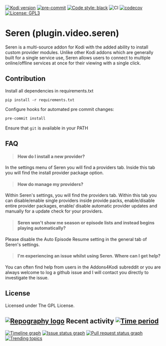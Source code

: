 [![Kodi version](https://img.shields.io/badge/kodi%20versions-19--20-blue)](https://kodi.tv/)
[![pre-commit](https://img.shields.io/badge/pre--commit-enabled-brightgreen?logo=pre-commit&logoColor=white)](https://github.com/pre-commit/pre-commit)
[![Code style: black](https://img.shields.io/badge/code%20style-black-000000.svg)](https://github.com/psf/black)
![CI](https://github.com/SerenKodi/SerenDevelopment/workflows/CI/badge.svg?branch=v2-Development)
[![codecov](https://codecov.io/gh/SerenKodi/SerenDevelopment/branch/v2-Development/graph/badge.svg?token=LCX9WOPJ2M)](https://codecov.io/gh/SerenKodi/SerenDevelopment)
[![License: GPL3](https://img.shields.io/badge/License-GPL3-yellow.svg)](https://opensource.org/licenses/GPL-3.0)

# Seren (plugin.video.seren)

Seren is a multi-source addon for Kodi with the added ability to install custom provider modules. Unlike other Kodi addons which are generally built for a single service use, Seren allows users to connect to multiple online/offline services at once for their viewing with a single click.

## Contribution

Install all dependencies in requirements.txt
```shell
pip install -r requirements.txt
```

Configure hooks for automated pre commit changes:
```sh
pre-commit install
```
Ensure that `git` is available in your PATH

## FAQ

> #### How do I install a new provider?

In the settings menu of Seren you will find a providers tab. Inside this tab you will find the install provider package option.

> #### How do manage my providers?

Within Seren's settings, you will find the providers tab. Within this tab you can disable/enable single providers inside provide packs, enable/disable entire provider packages, enable/ disable automatic provider updates and manually for a update check for your providers.

> #### Seren won't show me season or episode lists and instead begins playing automatically?

Please disable the Auto Episode Resume setting in the general tab of Seren's settings.

> #### I'm experiencing an issue whilst using Seren. Where can I get help?
You can often find help from users in the Addons4Kodi subreddit or you are always welcome to log a github issue and I will contact you directly to investigate the issue.

## License

Licensed under The GPL License.


## [![Repography logo](https://images.repography.com/logo.svg)](https://repography.com) Recent activity [![Time period](https://images.repography.com/31557107/SerenKodi/SerenDevelopment/recent-activity/54b09eb47a7d1f063e1adf376fe18f03_badge.svg)](https://repography.com)
[![Timeline graph](https://images.repography.com/31557107/SerenKodi/SerenDevelopment/recent-activity/54b09eb47a7d1f063e1adf376fe18f03_timeline.svg)](https://github.com/SerenKodi/SerenDevelopment/commits)
[![Issue status graph](https://images.repography.com/31557107/SerenKodi/SerenDevelopment/recent-activity/54b09eb47a7d1f063e1adf376fe18f03_issues.svg)](https://github.com/SerenKodi/SerenDevelopment/issues)
[![Pull request status graph](https://images.repography.com/31557107/SerenKodi/SerenDevelopment/recent-activity/54b09eb47a7d1f063e1adf376fe18f03_prs.svg)](https://github.com/SerenKodi/SerenDevelopment/pulls)
[![Trending topics](https://images.repography.com/31557107/SerenKodi/SerenDevelopment/recent-activity/54b09eb47a7d1f063e1adf376fe18f03_words.svg)](https://github.com/SerenKodi/SerenDevelopment/commits)

